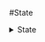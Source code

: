 #State
<details><summary>State</summary>
100 points

I'm almost there to create the perfect recipe, but a crucial ingredient is missing. Can you discover the secret ingredient? Once you do, I'll gladly share my perfect recipe with you.

Flag Format: acdfCTF{}

File: [**recipe**](https://gitlab.com/n4t10n/specifique-writeup/-/blob/main/Writeup_Hackerlab_Qualif_2023/Basic/Challenge%20file/LougaDanxomeRou.zip)

#Solution
<details><summary>Solution</summary></details>
